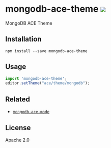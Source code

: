 # mongodb-ace-theme [![][npm_img]][npm_url]

MongoDB ACE Theme

## Installation

```
npm install --save mongodb-ace-theme
```

## Usage

```javascript
import 'mongodb-ace-theme';
editor.setTheme("ace/theme/mongodb");
```

## Related

- [`mongodb-ace-mode`](https://github.com/mongodb-js/ace-mode)

## License

Apache 2.0

[npm_img]: https://img.shields.io/npm/v/mongodb-ace-theme.svg?style=flat-square
[npm_url]: https://www.npmjs.org/package/mongodb-ace-theme
